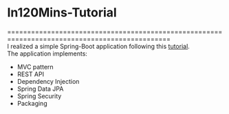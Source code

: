 # In120Mins-Tutorial
===============================================================================================  
I realized a simple Spring-Boot application following this [tutorial](https://www.youtube.com/watch?v=0Q3R2-z3usI&ab_channel=in120Minsin120Mins).   
The application implements:  
* MVC pattern
* REST API
* Dependency Injection
* Spring Data JPA
* Spring Security
* Packaging 
